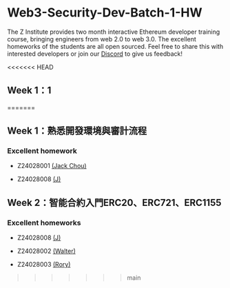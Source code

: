 # Web3-Security-Dev-Batch-1-HW
The Z Institute provides two month interactive Ethereum developer training course, bringing engineers from web 2.0 to web 3.0. The excellent homeworks of the students are all open sourced. Feel free to share this with interested developers or join our [Discord](https://discord.gg/MTTgzdnXpS) to give us feedback! 

<<<<<<< HEAD
## Week 1：1
=======
## Week 1：熟悉開發環境與審計流程

### Excellent homework
- Z24028001 [(Jack Chou)](https://github.com/z-institute/Web3-Security-Dev-Batch-1-HW/tree/Z24028001/w1)

- Z24028008 [(J)](https://github.com/z-institute/Web3-Security-Dev-Batch-1-HW/tree/Z24028008/w1)


## Week 2：智能合約入門ERC20、ERC721、ERC1155

### Excellent homeworks

- Z24028008 [(J)](https://github.com/z-institute/Web3-Security-Dev-Batch-1-HW/tree/Z24028008/w2)

- Z24028002 [(Walter)](https://github.com/z-institute/Web3-Security-Dev-Batch-1-HW/tree/Z24028002/w2)

- Z24028003 [(Rory)](https://github.com/z-institute/Web3-Security-Dev-Batch-1-HW/tree/Z24028003/w2)



>>>>>>> main
